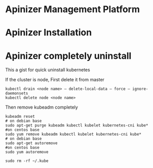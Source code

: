 # Apinizer Management Platform

# Apinizer Installation

# Apinizer completely uninstall

This a gist for quick uninstall kubernetes

If the cluster is node, First delete it from master
```
kubectl drain <node name> — delete-local-data — force — ignore-daemonsets
kubectl delete node <node name>
```

Then remove kubeadm completely
```
kubeadm reset 
# on debian base 
sudo apt-get purge kubeadm kubectl kubelet kubernetes-cni kube* 
#on centos base
sudo yum remove kubeadm kubectl kubelet kubernetes-cni kube*
# on debian base
sudo apt-get autoremove
#on centos base
sudo yum autoremove
 
sudo rm -rf ~/.kube
```
